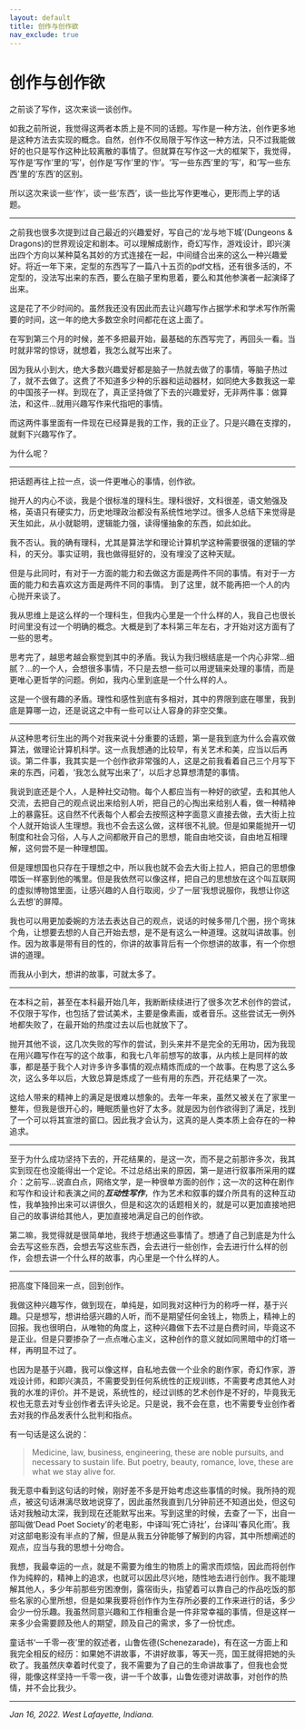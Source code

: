 ```yaml
---
layout: default
title: 创作与创作欲
nav_exclude: true
---
```


# 创作与创作欲

之前谈了写作，这次来谈一谈创作。

如我之前所说，我觉得这两者本质上是不同的话题。写作是一种方法，创作更多地是这种方法去实现的概念。自然，创作不仅局限于写作这一种方法，只不过我能做好的也只是写作这种比较离散的事情了。但就算在写作这一大的框架下，我觉得，写作是‘写作’里的‘写’，创作是‘写作’里的‘作’。‘写一些东西’里的‘写’，和‘写一些东西’里的‘东西’的区别。

所以这次来谈一些‘作’，谈一些‘东西’，谈一些比写作更唯心，更形而上学的话题。

---

之前我也很多次提到过自己最近的兴趣爱好，写自己的‘龙与地下城’(Dungeons & Dragons)的世界观设定和剧本。可以理解成剧作，奇幻写作，游戏设计，即兴演出四个方向以某种莫名其妙的方式连接在一起，中间缝合出来的这么一种兴趣爱好。将近一年下来，定型的东西写了一篇八十五页的pdf文档，还有很多活的，不定型的，没法写出来的东西，要么在脑子里构思着，要么和其他参演者一起演绎了出来。

这是花了不少时间的。虽然我还没有因此而去让兴趣写作占据学术和学术写作所需要的时间，这一年的绝大多数空余时间都花在这上面了。

在写到第三个月的时候，差不多把最开始，最基础的东西写完了，再回头一看。当时就非常的惊讶，就想着，我怎么就写出来了。

因为我从小到大，绝大多数兴趣爱好都是脑子一热就去做了的事情，等脑子热过了，就不去做了。这费了不知道多少种的乐器和运动器材，如同绝大多数我这一辈的中国孩子一样。到现在了，真正坚持做了下去的兴趣爱好，无非两件事：做算法，和这件...就用兴趣写作来代指吧的事情。

而这两件事里面有一件现在已经算是我的工作，我的正业了。只是兴趣在支撑的，就剩下兴趣写作了。

为什么呢？

---

把话题再往上拉一点，谈一件更唯心的事情，创作欲。

抛开人的内心不谈，我是个很标准的理科生。理科很好，文科很差，语文勉强及格，英语只有硬实力，历史地理政治都没有系统性地学过。很多人总结下来觉得是天生如此，从小就聪明，逻辑能力强，读得懂抽象的东西，如此如此。

我不否认。我的确有理科，尤其是算法学和理论计算机学这种需要很强的逻辑的学科，的天分。事实证明，我也做得挺好的，没有埋没了这种天赋。

但是与此同时，有对于一方面的能力和去做这方面是两件不同的事情。有对于一方面的能力和去喜欢这方面是两件不同的事情。 到了这里，就不能再把一个人的内心抛开来谈了。

我从思维上是这么样的一个理科生，但我内心里是一个什么样的人，我自己也很长时间里没有过一个明确的概念。大概是到了本科第三年左右，才开始对这方面有了一些的思考。

思考完了，越思考越会察觉到其中的矛盾。我认为我归根结底是一个内心非常...细腻？...的一个人，会想很多事情，不只是去想一些可以用逻辑来处理的事情，而是更唯心更哲学的问题。例如，我内心里到底是一个什么样的人。

这是一个很有趣的矛盾。理性和感性到底有多相对，其中的界限到底在哪里，我到底是算哪一边，还是说这之中有一些可以让人容身的非空交集。

---

从这种思考衍生出的两个对我来说十分重要的话题，第一是我到底为什么会喜欢做算法，做理论计算机科学。这一点我想通的比较早，有关艺术和美，应当以后再谈。第二件事，我其实是一个创作欲非常强的人，这是之前我看着自己三个月写下来的东西，问着，‘我怎么就写出来了’，以后才总算想清楚的事情。

我说到底还是个人，人是种社交动物。每个人都应当有一种好的欲望，去和其他人交流，去把自己的观点说出来给别人听，把自己的心掏出来给别人看，做一种精神上的暴露狂。这自然不代表每个人都会去按照这种字面意义直接去做，去大街上拉个人就开始谈人生理想。我也不会去这么做，这样很不礼貌。但是如果能抛开一切制度和社会习俗，人与人之间都敞开自己的思想，能自由地交谈，自由地互相理解，这何尝不是一种理想国。

但是理想国也只存在于理想之中，所以我也就不会去大街上拉人，把自己的思想像喂饭一样塞到他的嘴里。但是我依然可以像这样，把自己的思想放在这个叫互联网的虚拟博物馆里面，让感兴趣的人自行取阅，少了一层‘我想说服你，我想让你这么去想’的屏障。

我也可以用更加委婉的方法去表达自己的观点，说话的时候多带几个圈，拐个弯抹个角，让想要去想的人自己开始去想，是不是有这么一种道理。这就叫讲故事。创作。因为故事是带有目的性的，你讲的故事背后有一个你想讲的故事，有一个你想讲的道理。

而我从小到大，想讲的故事，可就太多了。

---

在本科之前，甚至在本科最开始几年，我断断续续进行了很多次艺术创作的尝试，不仅限于写作，也包括了尝试美术，主要是像素画，或者音乐。这些尝试无一例外地都失败了，在最开始的热度过去以后也就放下了。

抛开其他不谈，这几次失败的写作的尝试，到头来并不是完全的无用功，因为我现在用兴趣写作在写的这个故事，和我七八年前想写的故事，从内核上是同样的故事，都是基于我个人对许多许多事情的观点精炼而成的一个故事。在构思了这么多次，这么多年以后，大致总算是炼成了一些有用的东西，开花结果了一次。

这给人带来的精神上的满足是很难以想象的。去年一年来，虽然又被关在了家里一整年，但我是很开心的，睡眠质量也好了太多。就是因为创作欲得到了满足，找到了一个可以将其宣泄的窗口。因此我才会认为，这真的是人类本质上会存在的一种追求。

---

至于为什么成功坚持下去的，开花结果的，是这一次，而不是之前那许多次，我其实到现在也没能得出一个定论。不过总结出来的原因，第一是进行叙事所采用的媒介：之前写...说直白点，网络文学，是一种很单方面的创作；这一次的这种在剧作和写作和设计和表演之间的***互动性写作***，作为艺术和叙事的媒介所具有的这种互动性，我单独拎出来可以讲很久，但是和这次的话题相关的，就是可以更加直接地把自己的故事讲给其他人，更加直接地满足自己的创作欲。

第二嘛，我觉得就是很简单地，我终于想通这些事情了。想通了自己到底是为什么会去写这些东西，会想去写这些东西，会去进行一些创作，会去进行什么样的创作，会想去讲一个什么样的故事，内心里是一个什么样的人。

---

把高度下降回来一点，回到创作。

我做这种兴趣写作，做到现在，单纯是，如同我对这种行为的称呼一样，基于兴趣。只是想写，想讲给感兴趣的人听，而不是期望任何金钱上，物质上，精神上的回报。我也很明白，从唯物的角度上，这种兴趣做下去不过是白费时间，毕竟这不是正业。但是只要掺杂了一点点唯心主义，这种创作的意义就如同黑暗中的灯塔一样，再明显不过了。

也因为是基于兴趣，我可以像这样，自私地去做一个业余的剧作家，奇幻作家，游戏设计师，和即兴演员，不需要受到任何系统性的正规训练，不需要考虑其他人对我的水准的评价。并不是说，系统性的，经过训练的艺术创作是不好的，毕竟我无权也无意去对专业创作者去评头论足。只是说，我不会在意，也不需要专业创作者去对我的作品发表什么批判和指点。

有一句话是这么说的：

> Medicine, law, business, engineering, these are noble pursuits, and necessary to sustain life. But poetry, beauty, romance, love, these are what we stay alive for.

我无意中看到这句话的时候，刚好差不多是开始考虑这些事情的时候。我所持的观点，被这句话淋漓尽致地说穿了，因此虽然我直到几分钟前还不知道出处，但这句话对我触动太深，我到现在还能默写出来。写到这里的时候，去查了一下，出自一部叫做‘Dead Poet Society’的老电影，中译叫‘死亡诗社’，台译叫‘春风化雨’。我对这部电影没有半点的了解，但是从我五分钟能够了解到的内容，其中所想阐述的观点，应当与我的思想十分吻合。

我想，我最幸运的一点，就是不需要为维生的物质上的需求而烦恼，因此而将创作作为纯粹的，精神上的追求，也就可以因此尽兴地，随性地去进行创作。我不能理解其他人，多少年前那些穷困潦倒，露宿街头，指望着可以靠自己的作品吃饭的那些名家的心里所想，但是如果我要将创作作为生存所必要的工作来进行的话，多少会少一份乐趣。我虽然同意兴趣和工作相重合是一件非常幸福的事情，但是这样一来多少会需要顾及他人的期望，顾及自己的需求，多了一份忧虑。

童话书‘一千零一夜’里的叙述者，山鲁佐德(Schenezarade)，有在这一方面上和我完全相反的经历：如果她不讲故事，不讲好故事，等天一亮，国王就得把她的头砍了。我虽然庆幸着时代变了，我不需要为了自己的生命讲故事了，但我也会觉得，能像这样坚持一千零一夜，讲一千个故事，山鲁佐德对讲故事，对创作的热情，并不会比我少。

---

*Jan 16, 2022. West Lafayette, Indiana.*
